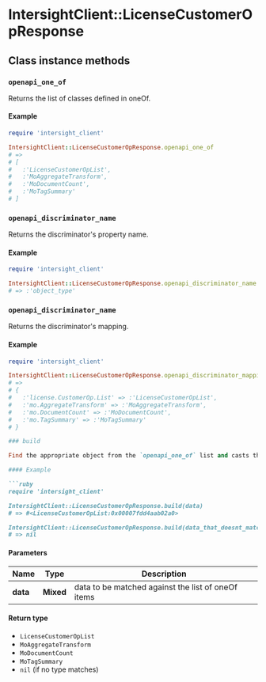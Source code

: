 # IntersightClient::LicenseCustomerOpResponse

## Class instance methods

### `openapi_one_of`

Returns the list of classes defined in oneOf.

#### Example

```ruby
require 'intersight_client'

IntersightClient::LicenseCustomerOpResponse.openapi_one_of
# =>
# [
#   :'LicenseCustomerOpList',
#   :'MoAggregateTransform',
#   :'MoDocumentCount',
#   :'MoTagSummary'
# ]
```

### `openapi_discriminator_name`

Returns the discriminator's property name.

#### Example

```ruby
require 'intersight_client'

IntersightClient::LicenseCustomerOpResponse.openapi_discriminator_name
# => :'object_type'
```

### `openapi_discriminator_name`

Returns the discriminator's mapping.

#### Example

```ruby
require 'intersight_client'

IntersightClient::LicenseCustomerOpResponse.openapi_discriminator_mapping
# =>
# {
#   :'license.CustomerOp.List' => :'LicenseCustomerOpList',
#   :'mo.AggregateTransform' => :'MoAggregateTransform',
#   :'mo.DocumentCount' => :'MoDocumentCount',
#   :'mo.TagSummary' => :'MoTagSummary'
# }

### build

Find the appropriate object from the `openapi_one_of` list and casts the data into it.

#### Example

```ruby
require 'intersight_client'

IntersightClient::LicenseCustomerOpResponse.build(data)
# => #<LicenseCustomerOpList:0x00007fdd4aab02a0>

IntersightClient::LicenseCustomerOpResponse.build(data_that_doesnt_match)
# => nil
```

#### Parameters

| Name | Type | Description |
| ---- | ---- | ----------- |
| **data** | **Mixed** | data to be matched against the list of oneOf items |

#### Return type

- `LicenseCustomerOpList`
- `MoAggregateTransform`
- `MoDocumentCount`
- `MoTagSummary`
- `nil` (if no type matches)

